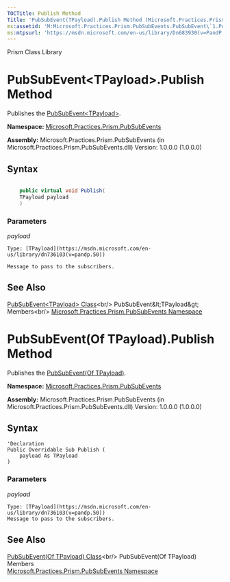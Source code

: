 ```yaml
---
TOCTitle: Publish Method
Title: 'PubSubEvent(TPayload).Publish Method (Microsoft.Practices.Prism.PubSubEvents)'
ms:assetid: 'M:Microsoft.Practices.Prism.PubSubEvents.PubSubEvent\`1.Publish(\`0)'
ms:mtpsurl: 'https://msdn.microsoft.com/en-us/library/Dn683930(v=PandP.50)'
---
```


Prism Class Library

# PubSubEvent&lt;TPayload&gt;.Publish Method

Publishes the [PubSubEvent&lt;TPayload&gt;](https://msdn.microsoft.com/en-us/library/dn736103(v=pandp.50)).

**Namespace:** [Microsoft.Practices.Prism.PubSubEvents](https://msdn.microsoft.com/en-us/library/microsoft.practices.prism.pubsubevents(v=pandp.50))

**Assembly:** Microsoft.Practices.Prism.PubSubEvents (in Microsoft.Practices.Prism.PubSubEvents.dll) Version: 1.0.0.0 (1.0.0.0)

## Syntax

```C#

	public virtual void Publish(
	TPayload payload
	)

```

### Parameters

*payload*
	
	Type: [TPayload](https://msdn.microsoft.com/en-us/library/dn736103(v=pandp.50))
	
	Message to pass to the subscribers.

## See Also

[PubSubEvent&lt;TPayload&gt; Class](https://msdn.microsoft.com/en-us/library/dn736103(v=pandp.50))<br/>
PubSubEvent&lt;TPayload&gt; Members<br/>
[Microsoft.Practices.Prism.PubSubEvents Namespace](https://msdn.microsoft.com/en-us/library/microsoft.practices.prism.pubsubevents(v=pandp.50))

# PubSubEvent(Of TPayload).Publish Method

Publishes the [PubSubEvent(Of TPayload)](https://msdn.microsoft.com/en-us/library/dn736103(v=pandp.50)).

**Namespace:** [Microsoft.Practices.Prism.PubSubEvents](https://msdn.microsoft.com/en-us/library/microsoft.practices.prism.pubsubevents(v=pandp.50))


**Assembly:** Microsoft.Practices.Prism.PubSubEvents (in Microsoft.Practices.Prism.PubSubEvents.dll) Version: 1.0.0.0 (1.0.0.0)

## Syntax

```VB
'Declaration
Public Overridable Sub Publish ( 
	payload As TPayload
)
```


### Parameters
*payload*

	Type: [TPayload](https://msdn.microsoft.com/en-us/library/dn736103(v=pandp.50))
	Message to pass to the subscribers.

## See Also

[PubSubEvent(Of TPayload) Class](https://msdn.microsoft.com/en-us/library/dn736103(v=pandp.50))<br/>
PubSubEvent(Of TPayload) Members<br/>
[Microsoft.Practices.Prism.PubSubEvents Namespace](https://msdn.microsoft.com/en-us/library/microsoft.practices.prism.pubsubevents(v=pandp.50))
